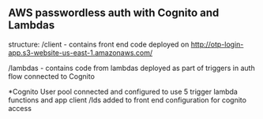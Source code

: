 ## AWS passwordless auth with Cognito and Lambdas

structure:
/client - contains front end code deployed on http://otp-login-app.s3-website-us-east-1.amazonaws.com/

/lambdas - contains code from lambdas deployed as part of triggers in auth flow connected to Cognito

*Cognito User pool connected and configured to use 5 trigger lambda functions and app client /Ids added to front end configuration for cognito access
